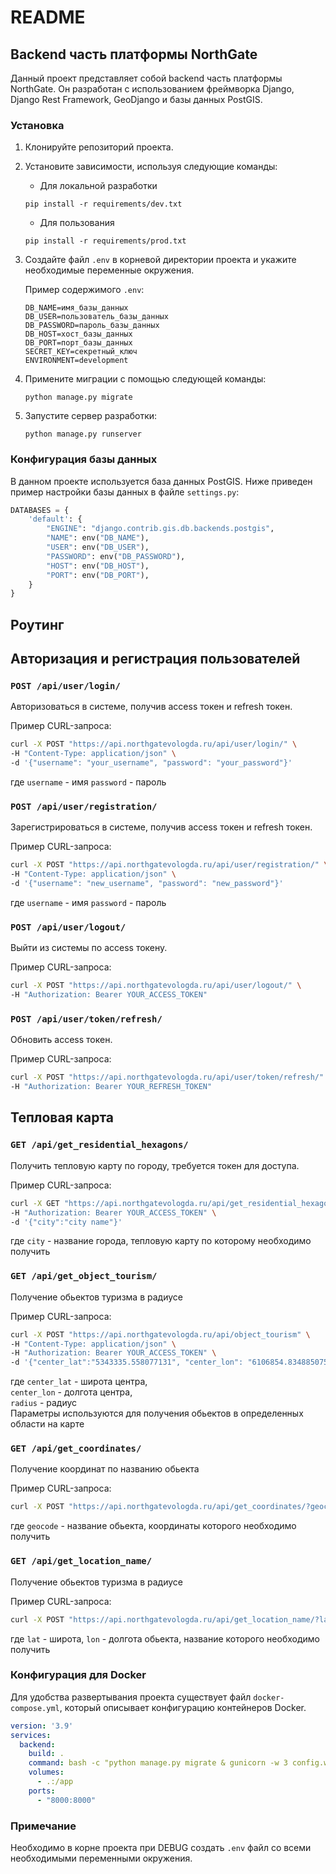 # README

## Backend часть платформы NorthGate

Данный проект представляет собой backend часть платформы NorthGate. Он разработан с использованием фреймворка Django, Django Rest Framework, GeoDjango и базы данных PostGIS.

### Установка

1. Клонируйте репозиторий проекта.

2. Установите зависимости, используя следующие команды:

   - Для локальной разработки
   ```shell
   pip install -r requirements/dev.txt
   ```

   - Для пользования
   ```shell
   pip install -r requirements/prod.txt
   ```

3. Создайте файл `.env` в корневой директории проекта и укажите необходимые переменные окружения.

   Пример содержимого `.env`:

   ```plaintext
   DB_NAME=имя_базы_данных
   DB_USER=пользователь_базы_данных
   DB_PASSWORD=пароль_базы_данных
   DB_HOST=хост_базы_данных
   DB_PORT=порт_базы_данных
   SECRET_KEY=секретный_ключ
   ENVIRONMENT=development
   ```

4. Примените миграции с помощью следующей команды:
   ```shell
   python manage.py migrate
   ```

5. Запустите сервер разработки:
   ```shell
   python manage.py runserver
   ```

### Конфигурация базы данных

В данном проекте используется база данных PostGIS. Ниже приведен пример настройки базы данных в файле `settings.py`:

```python
DATABASES = {
    'default': {
        "ENGINE": "django.contrib.gis.db.backends.postgis",
        "NAME": env("DB_NAME"), 
        "USER": env("DB_USER"),
        "PASSWORD": env("DB_PASSWORD"),
        "HOST": env("DB_HOST"), 
        "PORT": env("DB_PORT"),
    }
}
```

## Роутинг

## Авторизация и регистрация пользователей

### `POST /api/user/login/`
Авторизоваться в системе, получив access токен и refresh токен.

Пример CURL-запроса:
```bash
curl -X POST "https://api.northgatevologda.ru/api/user/login/" \
-H "Content-Type: application/json" \
-d '{"username": "your_username", "password": "your_password"}'
```
где `username` - имя
    `password` - пароль

### `POST /api/user/registration/`
Зарегистрироваться в системе, получив access токен и refresh токен.

Пример CURL-запроса:
```bash
curl -X POST "https://api.northgatevologda.ru/api/user/registration/" \
-H "Content-Type: application/json" \
-d '{"username": "new_username", "password": "new_password"}'
```
где `username` - имя
    `password` - пароль

### `POST /api/user/logout/`
Выйти из системы по access токену.

Пример CURL-запроса:
```bash
curl -X POST "https://api.northgatevologda.ru/api/user/logout/" \
-H "Authorization: Bearer YOUR_ACCESS_TOKEN"
```

### `POST /api/user/token/refresh/`
Обновить access токен.

Пример CURL-запроса:
```bash
curl -X POST "https://api.northgatevologda.ru/api/user/token/refresh/" \
-H "Authorization: Bearer YOUR_REFRESH_TOKEN"
```

## Тепловая карта

### `GET /api/get_residential_hexagons/`
Получить тепловую карту по городу, требуется токен для доступа.

Пример CURL-запроса:
```bash
curl -X GET "https://api.northgatevologda.ru/api/get_residential_hexagons/" \
-H "Authorization: Bearer YOUR_ACCESS_TOKEN" \
-d '{"city":"city name"}'
```
где `city` - название города, тепловую карту по которому необходимо получить

### `GET /api/get_object_tourism/`
Получение обьектов туризма в радиусе

Пример CURL-запроса:
```bash
curl -X POST "https://api.northgatevologda.ru/api/object_tourism" \
-H "Content-Type: application/json" \
-H "Authorization: Bearer YOUR_ACCESS_TOKEN" \
-d '{"center_lat":"5343335.558077131", "center_lon": "6106854.834885075", "radius": "100"}'
```
где `center_lat` - широта центра,  
    `center_lon` - долгота центра,  
    `radius` - радиус  
Параметры используются для получения обьектов в определенных области на карте

### `GET /api/get_coordinates/`
Получение координат по названию обьекта

Пример CURL-запроса:
```bash
curl -X POST "https://api.northgatevologda.ru/api/get_coordinates/?geocode=НАЗВАНИЕ ОБЬЕКТА" \
```
где `geocode` - название обьекта, координаты которого необходимо получить

### `GET /api/get_location_name/`
Получение обьектов туризма в радиусе

Пример CURL-запроса:
```bash
curl -X POST "https://api.northgatevologda.ru/api/get_location_name/?lat=ШИРОТА&lon=ДОЛГОТА"
```
где `lat` - широта, `lon` - долгота обьекта, название которого необходимо получить

### Конфигурация для Docker

Для удобства развертывания проекта существует файл `docker-compose.yml`, который описывает конфигурацию контейнеров Docker.

```yaml
version: '3.9'
services:
  backend:
    build: .
    command: bash -c "python manage.py migrate & gunicorn -w 3 config.wsgi --bind 0.0.0.0:8000"
    volumes:
      - .:/app
    ports:
      - "8000:8000"
```

### Примечание

Необходимо в корне проекта при DEBUG создать `.env` файл со всеми необходимыми переменными окружения.
